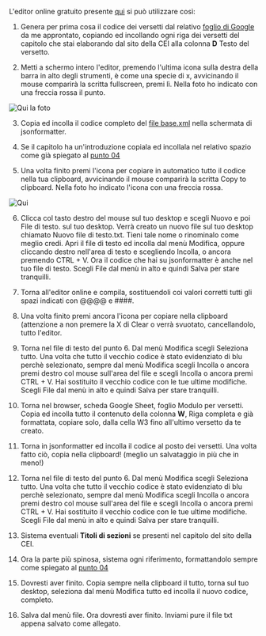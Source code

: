 L'editor online gratuito presente [qui](https://jsonformatter.org/xml-editor) si può utilizzare così:

1. Genera per prima cosa il codice dei versetti dal relativo [foglio di Google]() da me approntato, copiando ed incollando ogni riga
dei versetti del capitolo che stai elaborando dal sito della CEI alla colonna **D** Testo del versetto.

2. Metti a schermo intero l'editor, premendo l'ultima icona sulla destra della barra in alto degli strumenti, è come una specie di x, avvicinando il mouse comparirà 
la scritta fullscreen, premi lì. Nella foto ho indicato con una freccia rossa il punto.

![Qui](https://github.com/EmanueleTinari/EmanueleTinari/blob/OSIS_ITA_and_LAT_books/immagini/Schermo_intero.jpg) la foto 

3. Copia ed incolla il codice completo del [file base.xml](https://github.com/EmanueleTinari/EmanueleTinari/blob/OSIS_ITA_and_LAT_books/base.xml)
nella schermata di jsonformatter.

4. Se il capitolo ha un'introduzione copiala ed incollala nel relativo spazio come già spiegato al [punto 04](https://github.com/EmanueleTinari/EmanueleTinari/blob/OSIS_ITA_and_LAT_books/04_Istruzioni_x_editare_un_capitolo.md)

5. Una volta finito premi l'icona per copiare in automatico tutto il codice nella tua clipboard, avvicinando il mouse comparirà la scritta Copy to clipboard.
Nella foto ho indicato l'icona con una freccia rossa.

![Qui](https://github.com/EmanueleTinari/EmanueleTinari/blob/OSIS_ITA_and_LAT_books/immagini/CopiaNellaClipboard.jpg)

6. Clicca col tasto destro del mouse sul tuo desktop e scegli Nuovo e poi File di testo. sul tuo desktop. Verrà creato un nuovo file
sul tuo desktop chiamato Nuovo file di testo.txt. Tieni tale nome o rinominalo come meglio credi. Apri il file di testo ed incolla dal menù Modifica,
oppure cliccando destro nell'area di testo e scegliendo Incolla, o ancora premendo CTRL + V. Ora il codice che hai su jsonformatter è anche nel tuo file di testo.
Scegli File dal menù in alto e quindi Salva per stare tranquilli.

7. Torna all'editor online e compila, sostituendoli coi valori corretti tutti gli spazi indicati con @@@@ e ####.

8. Una volta finito premi ancora l'icona per copiare nella clipboard (attenzione a non premere la X di Clear o verrà svuotato, cancellandolo, tutto l'editor. 

9. Torna nel file di testo del punto 6. Dal menù Modifica scegli Seleziona tutto. Una volta che tutto il vecchio codice è stato evidenziato di blu perchè selezionato,
sempre dal menù Modifica scegli Incolla o ancora premi destro col mouse sull'area del file e scegli Incolla o ancora premi CTRL + V. Hai sostituito il vecchio codice
con le tue ultime modifiche. Scegli File dal menù in alto e quindi Salva per stare tranquilli.

10. Torna nel browser, scheda Google Sheet, foglio Modulo per versetti. Copia ed incolla tutto il contenuto della colonna **W**, Riga completa e già formattata,
copiare solo, dalla cella W3 fino all'ultimo versetto da te creato.

11. Torna in jsonformatter ed incolla il codice al posto dei versetti. Una volta fatto ciò, copia nella clipboard! (meglio un salvataggio in più che in meno!)

12. Torna nel file di testo del punto 6. Dal menù Modifica scegli Seleziona tutto. Una volta che tutto il vecchio codice è stato evidenziato di blu perchè selezionato,
sempre dal menù Modifica scegli Incolla o ancora premi destro col mouse sull'area del file e scegli Incolla o ancora premi CTRL + V. Hai sostituito il vecchio codice
con le tue ultime modifiche. Scegli File dal menù in alto e quindi Salva per stare tranquilli.

13. Sistema eventuali **Titoli di sezioni** se presenti nel capitolo del sito della CEI.

14. Ora la parte più spinosa, sistema ogni riferimento, formattandolo sempre come spiegato al [punto 04](https://github.com/EmanueleTinari/EmanueleTinari/blob/OSIS_ITA_and_LAT_books/04_Istruzioni_x_editare_un_capitolo.md)

15. Dovresti aver finito. Copia sempre nella clipboard il tutto, torna sul tuo desktop, seleziona dal menù Modifica tutto ed incolla il nuovo codice, completo.

16. Salva dal menù file. Ora dovresti aver finito. Inviami pure il file txt appena salvato come allegato.





